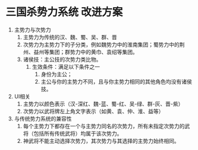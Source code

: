 # 三国杀势力系统 改进方案

1. 主势力与次势力
    1. 主势力为传统的汉、魏、蜀、吴、群、晋
    2. 次势力为主势力下的子分类，例如魏势力中的淮南集团；蜀势力中的荆州、益州等集团；群势力中的黄巾、袁绍等集团。
    3. 诸侯技：主公技的次势力类比物。
        1. 生效条件：满足以下条件之一
            1. 身份为主公；
            2. 主公与你的主势力不同，且与你主势力相同的其他角色均没有诸侯技。
2. UI相关
    1. 主势力以颜色表示（汉-深红、魏-蓝、蜀-红、吴-绿、群-灰、晋-紫）
    2. 次势力以武将牌左上角文字表示（如黄、袁、仲、淮、益等）
3. 与传统势力系统的兼容性
    1. 每个主势力下都存在一个与主势力同名的次势力，所有未指定次势力的武将（包括所有传统武将）均属于该次势力。
    2. 神武将不能主动选择次势力，其次势力与其选择的主势力始终相同。
